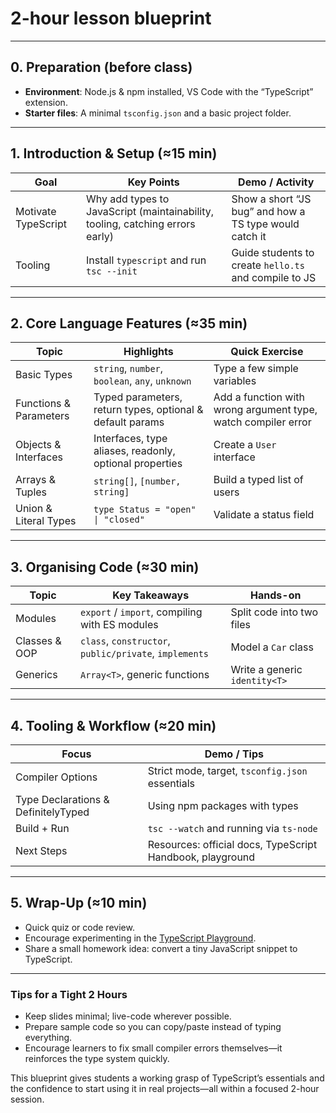 # 2-hour lesson blueprint

---

## 0. Preparation (before class)

- **Environment**: Node.js & npm installed, VS Code with the “TypeScript” extension.
- **Starter files**: A minimal `tsconfig.json` and a basic project folder.

---

## 1. Introduction & Setup (≈15 min)

| Goal                | Key Points                                                                    | Demo / Activity                                        |
| ------------------- | ----------------------------------------------------------------------------- | ------------------------------------------------------ |
| Motivate TypeScript | Why add types to JavaScript (maintainability, tooling, catching errors early) | Show a short “JS bug” and how a TS type would catch it |
| Tooling             | Install `typescript` and run `tsc --init`                                     | Guide students to create `hello.ts` and compile to JS  |

---

## 2. Core Language Features (≈35 min)

| Topic                  | Highlights                                                | Quick Exercise                                                |
| ---------------------- | --------------------------------------------------------- | ------------------------------------------------------------- |
| Basic Types            | `string`, `number`, `boolean`, `any`, `unknown`           | Type a few simple variables                                   |
| Functions & Parameters | Typed parameters, return types, optional & default params | Add a function with wrong argument type, watch compiler error |
| Objects & Interfaces   | Interfaces, type aliases, readonly, optional properties   | Create a `User` interface                                     |
| Arrays & Tuples        | `string[]`, `[number, string]`                            | Build a typed list of users                                   |
| Union & Literal Types  | `type Status = "open" \| "closed"`                        | Validate a status field                                       |

---

## 3. Organising Code (≈30 min)

| Topic         | Key Takeaways                                          | Hands-on                      |
| ------------- | ------------------------------------------------------ | ----------------------------- |
| Modules       | `export` / `import`, compiling with ES modules         | Split code into two files     |
| Classes & OOP | `class`, `constructor`, `public/private`, `implements` | Model a `Car` class           |
| Generics      | `Array<T>`, generic functions                          | Write a generic `identity<T>` |

---

## 4. Tooling & Workflow (≈20 min)

| Focus                               | Demo / Tips                                               |
| ----------------------------------- | --------------------------------------------------------- |
| Compiler Options                    | Strict mode, target, `tsconfig.json` essentials           |
| Type Declarations & DefinitelyTyped | Using npm packages with types                             |
| Build + Run                         | `tsc --watch` and running via `ts-node`                   |
| Next Steps                          | Resources: official docs, TypeScript Handbook, playground |

---

## 5. Wrap-Up (≈10 min)

- Quick quiz or code review.
- Encourage experimenting in the [TypeScript Playground](https://www.typescriptlang.org/play).
- Share a small homework idea: convert a tiny JavaScript snippet to TypeScript.

---

### Tips for a Tight 2 Hours

- Keep slides minimal; live-code wherever possible.
- Prepare sample code so you can copy/paste instead of typing everything.
- Encourage learners to fix small compiler errors themselves—it reinforces the type system quickly.

This blueprint gives students a working grasp of TypeScript’s essentials and the confidence to start using it in real projects—all within a focused 2-hour session.
